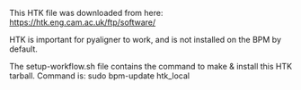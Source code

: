 This HTK file was downloaded from here: https://htk.eng.cam.ac.uk/ftp/software/

HTK is important for pyaligner to work, and is not installed on the BPM by default.

The setup-workflow.sh file contains the command to make & install this HTK tarball.
Command is:
sudo bpm-update htk_local
